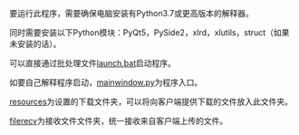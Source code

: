 要运行此程序，需要确保电脑安装有Python3.7或更高版本的解释器。



同时需要安装以下Python模块：PyQt5，PySide2，xlrd，xlutils，struct（如果未安装的话）。



可以直接通过批处理文件[launch.bat](launch.bat)启动程序。

如要自己解释程序启动，[mainwindow.py](mainwindow.py)为程序入口。



[resources](resources)为设置的下载文件夹，可以将向客户端提供下载的文件放入此文件夹。

[filerecv](filerecv)为接收文件文件夹，统一接收来自客户端上传的文件。
